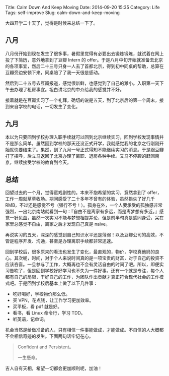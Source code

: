 Title: Calm Down And Keep Moving
Date: 2014-09-20 15:35
Category: Life
Tags: self-improve
Slug: calm-down-and-keep-moving

大四开学二十天了，觉得是时候来总结一下了。

## 八月
八月份开始到现在发生了很多事，暑假里觉得有必要出去锻炼锻炼，就试着在网上投了下简历，意外地拿到了豆瓣 Intern 的 offer。于是八月中旬开始就准备去北京的各项事宜，然后二十三号只身一人去了首都北京，得到初中同桌的帮助，总算在豆瓣旁边安顿下来，同桌陪了了我一天很是感动。

然后到二十五号去豆瓣报道，感觉很新鲜，也感觉到了自己的渺小。入职第一天下午去办理了租房事宜。坦白讲北京的中介给我的感觉并不好。

接着就是在豆瓣实习了一个礼拜，确切的说是五天，到了北京后的第一个周末，接到来自学校的电话，一切发生了变化。

## 九月
本以为只要回到学校办理入职手续就可以回到北京继续实习，回到学校发现事情并不是那么简单，虽然回到学校的那天还没正式开学，我就感觉我的北京之行刚刚开始就快要结束了。果然，到了九月一号正式得知不能继续实习的消息。于是跟豆瓣打了招呼，后立马返回了北京办理了离职、退房各种手续。又马不停蹄的赶回南京，继续接受学校的教育到今天。

## 总结
回望过去的一个月，觉得蛮戏剧性的。本来不抱希望的实习，竟然拿到了 offer，工作一周就草草收场。期间感受了二十多年不曾有的体验，虽然损失了好几千 RMB，不过还是感觉不亏（强行不亏！）。孤身在外，一个人要承受的孤独感非常强烈，一出北京南站就看到一句：『自由不是离家有多远，而是离梦想有多近。』感觉一针见血，虽然一次实习不能与梦想相提并论，但是前半句真是感同身受，呆在家里总感觉不自由，离家之后才发现自己真是 naive。

再说实习的五天，深深的感觉到自己知识水平还是薄弱！以及豆瓣公司的高效，不管是程序开发、沟通，甚至是办理离职手续都非常迅速。

回到学校后，很多原来的看法也发生了变化，最直观的，物价，学校真他妈的良心。其次呢，时间，对于个人来说时间真的是一项宝贵的财富，对于自己的投资不应该吝啬。一旦参与了工作，大概再也不会有灵活自由的时间了吧。所以，即便实习告吹了，但是回到学校好好学习也不失为一件好事。还有一个就是专注，每个人都有自己的局限，干好自己的工作，为团队作出贡献才真正符合现代社会的工作模式吧。于是回到学校后基本上做了以下几件事：

- 吃好喝好，学校物价那么低。
- 买 VPN，花点钱，让工作学习更加效率。
- 买平板，看 pdf 就是好。
- 看书，看 Linux 命令行，学习 TDD。
- 听英语，记单词。

机会当然是给做准备的人，只有相信一件事能做成，才能做成。不自信的人大概都不会相信奇迹的发生。下面两句话牢记在心。

> Confident and Persistent。
> 
> 一生懸命。

吉人自有天相，希望一切都会更加顺利呢，加油！






